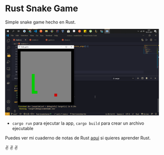 # Rust Snake Game

Simple snake game hecho en Rust.

![snake game](img/RustSnake.png)

* `cargo run` para ejecutar la app, `cargo build` para crear un archivo ejecutable

Puedes ver mi cuaderno de notas de Rust [aqui](https://github.com/Dieg0Code/Rustlang_notes) si quieres aprender Rust.

:v: :v: :v: